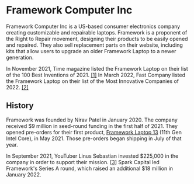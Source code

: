 # Framework Computer Inc
Framework Computer Inc is a US-based consumer electronics company creating customizable and repairable laptops. Framework is a proponent of the Right to Repair movement, designing their products to be easily opened and repaired. They also sell replacement parts on their website, including kits that allow users to upgrade an older Framework Laptop to a newer generation.

In November 2021, Time magazine listed the Framework Laptop on their list of the 100 Best Inventions of 2021. [[1]](https://time.com/collection/best-inventions-2021/6112625/framework-laptop/) In March 2022, Fast Company listed the Framework Laptop on their list of the Most Innovative Companies of 2022. [[2]](https://www.fastcompany.com/90722815/framework-innovative-laptop-easy-repair-electronics)

## History
Framework was founded by Nirav Patel in January 2020. The company received $9 million in seed-round funding in the first half of 2021. They opened pre-orders for their first product, [Framework Laptop 13](/framework-laptop-13) (11th Gen Intel Core), in May 2021. Those pre-orders began shipping in July of that year.

In September 2021, YouTuber Linus Sebastian invested $225,000 in the company in order to support their mission. [[3]]([/framewiki:citation-needed](https://www.youtube.com/watch?v=LSxbc1IN9Gg)) Spark Capital led Framework's Series A round, which raised an additional $18 million in January 2022.

